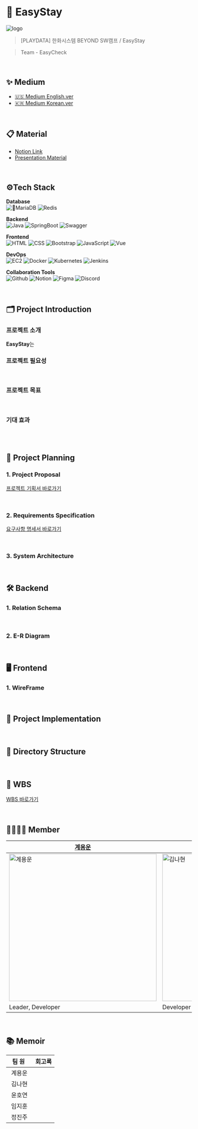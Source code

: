# 🏨 EasyStay
![logo]()
> [PLAYDATA] 한화시스템 BEYOND SW캠프 / EasyStay

> Team - EasyCheck
<br>

## ✨ Medium
- [🇺🇸 Medium English.ver]() <br>
- [🇰🇷 Medium Korean.ver]()
<br>

## 📋 Material
- [Notion Link](https://playdatacademy.notion.site/EasyCheck-4-7f15d7203a36455fa8854fac585c262e)
- [Presentation Material]()
<br>

## ⚙Tech Stack
<p><strong> Database <br></strong>
<img alt="MariaDB" src="https://img.shields.io/badge/MariaDB-003545?style=for-the-badge&logo=mariadb&logoColor=white"/>
<img alt="Redis" src="https://img.shields.io/badge/Redis-DC382D?style=for-the-badge&logo=redis&logoColor=FFFFFF"/>
</p>
<p><strong> Backend <br></strong>
<img alt="Java" src="https://img.shields.io/badge/Java-ED8B00?style=for-the-badge&logo=openjdk&logoColor=white"/>
<img alt="SpringBoot" src="https://img.shields.io/badge/Spring Boot-6DB33F?style=for-the-badge&logo=springboot&logoColor=FFFFFF"/>
<img alt="Swagger" src="https://img.shields.io/badge/Swagger-85EA2D?style=for-the-badge&logo=Swagger&logoColor=black"/>
</p>
<p><strong> Frontend <br></strong>
<img alt="HTML" src="https://img.shields.io/badge/html5-E34F26?style=for-the-badge&logo=html5&logoColor=white"> 
<img alt="CSS" src="https://img.shields.io/badge/css-1572B6?style=for-the-badge&logo=css3&logoColor=white"> 
<img alt="Bootstrap" src="https://img.shields.io/badge/bootstrap-7952B3?style=for-the-badge&logo=bootstrap&logoColor=white">
<img alt="JavaScript" src="https://img.shields.io/badge/javascript-F7DF1E?style=for-the-badge&logo=javascript&logoColor=black"> 
<img alt="Vue" src="https://img.shields.io/badge/vue.js-4FC08D?style=for-the-badge&logo=vue.js&logoColor=white">
</p>
<p><strong> DevOps <br></strong>
<img alt="EC2" src="https://img.shields.io/badge/Amazon%20EC2-FF9900?style=for-the-badge&logo=amazon-ec2&logoColor=white"/>
<img alt="Docker" src ="https://img.shields.io/badge/Docker-2496ED.svg?&style=for-the-badge&logo=Docker&logoColor=white"/>
<img alt="Kubernetes" src ="https://img.shields.io/badge/kubernetes-%23326ce5.svg?style=for-the-badge&logo=kubernetes&logoColor=white"/>
<img alt="Jenkins" src="https://img.shields.io/badge/Jenkins-D24939?style=for-the-badge&logo=jenkins&logoColor=white"/>
</p>
<p><strong> Collaboration Tools <br></strong>
<img alt="Github" src="https://img.shields.io/badge/github-%23121011.svg?style=for-the-badge&logo=github&logoColor=white">
<img alt="Notion" src="https://img.shields.io/badge/Notion-%23000000.svg?style=for-the-badge&logo=notion&logoColor=white">
<img alt="Figma" src="https://img.shields.io/badge/figma-F24E1E?style=for-the-badge&logo=figma&logoColor=white"/>
<img alt="Discord" src="https://img.shields.io/badge/Discord-%235865F2.svg?style=for-the-badge&logo=discord&logoColor=white">
</p>
<br>

## 🗂️ Project Introduction
### 프로젝트 소개
**EasyStay**는
<br>

### 프로젝트 필요성

<br>

### 프로젝트 목표

<br>

### 기대 효과

<br><br>

## 📑 Project Planning

### 1. Project Proposal

[프로젝트 기획서 바로가기](https://docs.google.com/document/d/1NsRe7jjFrwQg8Bt0SCKF94HdYHeg_NR3/edit)

<br>

### 2. Requirements Specification

[요구사항 명세서 바로가기](https://docs.google.com/spreadsheets/d/1uz9ZYJqATdpGdkdmVqAVl_a7robaEhSl/edit?gid=870607687#gid=870607687)

<br>

### 3. System Architecture

<br>

## 🛠️ Backend

### 1. Relation Schema

<br>

### 2. E-R Diagram

<br>

## 🖥️ Frontend

### 1. WireFrame

<br>

## 💾 Project Implementation

<br>

## 📂 Directory Structure

<br>

## 📆 WBS

[WBS 바로가기](https://docs.google.com/spreadsheets/d/1Mx-Wy8CSjQHiA8POOaPGxwulrzFT6OTxUZ5VshuP6lM/edit?gid=0#gid=0)

<br>

## 👨‍👩‍👧‍👦 Member

| [계용운](https://github.com/yongun2) | [김나현](https://github.com/NAHYEON0713) | [윤호연](https://github.com/hoyeon96) | [임지훈](https://github.com/limjihoon99) | [정진주](https://github.com/jeongjinjoo) |
| ------------------------------------ | ---------------------------------------- | ------------------------------------- | ---------------------------------------- | ---------------------------------------- |
| <img alt="계용운" src="https://github.com/user-attachments/assets/3fbb0f72-9f9b-49c8-87f0-01873185f631" width="400" /> | <img alt="김나현" src="https://github.com/user-attachments/assets/4ab874f5-c578-4baf-816d-02878f2ae787" width="400" /> | <img alt="윤호연" src="https://github.com/user-attachments/assets/c18ae208-16c5-4bd6-ad60-5a6b75cde1f6" width="400" /> | <img alt="임지훈" src="https://github.com/user-attachments/assets/8ff0448a-4ed7-48b9-9a73-5f2ea709413a" width="400" /> | <img alt="정진주" src="https://github.com/user-attachments/assets/70494fdb-e17c-4a9d-bf8f-13a2254f6ad6" width="400" /> |
| Leader, Developer                    | Developer                                | Developer                             | Developer                                | Developer                                |

<br>

## 📚 Memoir

| &nbsp;&nbsp;팀&nbsp;원&nbsp;&nbsp;&nbsp; | 회고록 |
| :--------------------------------------: | ------ |
|                  계용운                  | &nbsp; |
|                  김나현                  | &nbsp; |
|                  윤호연                  | &nbsp; |
|                  임지훈                  | &nbsp; |
|                  정진주                  | &nbsp; |

<br>
